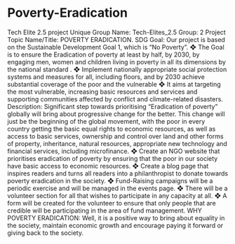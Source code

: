 # Poverty-Eradication
Tech Elite 2.5 project
Unique Group Name: Tech-Elites_2.5
Group: 2
Project Topic Name/Title: POVERTY ERADICATION.
SDG Goal: Our project is based on the Sustainable Development Goal 1, which
is “No Poverty”.
❖ The Goal is to ensure the Eradication of poverty at least by half, by 2030,
by engaging men, women and children living in poverty in all its
dimensions by the national standard .
❖ Implement nationally appropriate social protection systems and measures
for all, including floors, and by 2030 achieve substantial coverage of the
poor and the vulnerable
❖ It aims at targeting the most vulnerable, increasing basic resources and
services and supporting communities affected by conflict and
climate-related disasters.
Description:
Significant step towards prioritising “Eradication of poverty” globally will bring
about progressive change for the better. This change will just be the beginning of
the global movement, with the poor in every country getting the basic equal
rights to economic resources, as well as access to basic services, ownership and
control over land and other forms of property, inheritance, natural resources,
appropriate new technology and financial services, including microfinance.
❖ Create an NGO website that prioritises eradication of poverty by ensuring
that the poor in our society have basic access to economic resources.
❖ Create a blog page that inspires readers and turns all readers into a
philanthropist to donate towards poverty eradication in the society.
❖ Fund-Raising campaigns will be a periodic exercise and will be managed
in the events page.
❖ There will be a volunteer section for all that wishes to participate in any
capacity at all.
❖ A form will be created for the volunteer to ensure that only people that are
credible will be participating in the area of fund management.
WHY POVERTY ERADICATION:
Well, it is a positive way to bring about equality in the society, maintain
economic growth and encourage paying it forward or giving back to the society.
